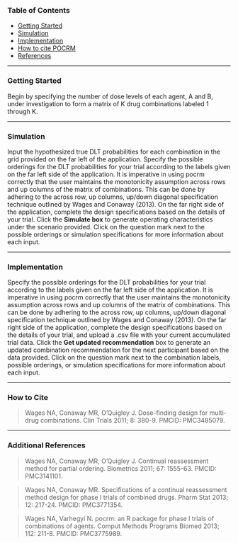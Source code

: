 
<br>

### Table of Contents

- [Getting Started](#getting-started)
- [Simulation](#simulation)
- [Implementation](#implementation)
- [How to cite POCRM](#how-to-cite)
- [References](#references)

---

<a name="getting-started"></a>
### Getting Started

Begin by specifying the number of dose levels of each agent, A and B, under investigation to form a matrix of K drug combinations labeled 1 through K. 

---

<a name="simulation"></a>
### Simulation

Input the hypothesized true DLT probabilities for each combination in the grid provided on the far left of the application. Specify the possible orderings for the DLT probabilities for your trial according to the labels given on the far left side of the application. It is imperative in using pocrm correctly that the user maintains the monotonicity assumption across rows and up columns of the matrix of combinations. This can be done by adhering to the across row, up columns, up/down diagonal specification technique outlined by Wages and Conaway (2013). On the far right side of the application, complete the design specifications based on the details of your trial. Click the **Simulate box** to generate operating characteristics under the scenario provided. Click on the question mark next to the possible orderings or simulation specifications for more information about each input.

---

<a name="implementation"></a>
### Implementation

Specify the possible orderings for the DLT probabilities for your trial according to the labels given on the far left side of the application. It is imperative in using pocrm correctly that the user maintains the monotonicity assumption across rows and up columns of the matrix of combinations. This can be done by adhering to the across row, up columns, up/down diagonal specification technique outlined by Wages and Conaway (2013). On the far right side of the application, complete the design specifications based on the details of your trial, and upload a .csv file with your current accumulated trial data. Click the **Get updated recommendation** box to generate an updated combination recommendation for the next participant based on the data provided. Click on the question mark next to the combination labels, possible orderings, or simulation specifications for more information about each input.

---

<a name="how-to-cite"></a>
### How to Cite

> Wages NA, Conaway MR, O’Quigley J. Dose-finding design for multi-drug combinations. Clin Trials 2011; 8: 380-9. PMCID: PMC3485079.

---
<a name="references"></a>
### Additional References

> Wages NA, Conaway MR, O’Quigley J. Continual reassessment method for partial ordering. Biometrics 2011; 67: 1555-63. PMCID: PMC3141101.

> Wages NA, Conaway MR. Specifications of a continual reassessment method design for phase I trials of combined drugs. Pharm Stat 2013; 12: 217-24. PMCID: PMC3771354.

> Wages NA, Varhegyi N. pocrm: an R package for phase I trials of combinations of agents. Comput Methods Programs Biomed 2013; 112: 211-8. PMCID: PMC3775989.


